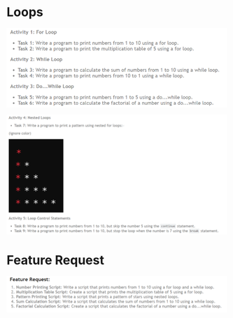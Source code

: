 # Loops

![alt text](/images/d4/d4a1to6.png)

![alt text](/images/d4/d4a7to9.png)

# Feature Request

![alt text](/images/d4/d4fr.png)


